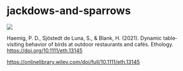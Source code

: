 # jackdows-and-sparrows

<img src="https://external-content.duckduckgo.com/iu/?u=https%3A%2F%2Fi.pinimg.com%2Foriginals%2F12%2F17%2F1f%2F12171fc21fa54a3cc3be93411ff3da48.png&f=1&nofb=1">

Haemig, P. D., Sjöstedt de Luna, S., &amp; Blank, H. (2021). Dynamic table‐visiting behavior of birds at outdoor restaurants and cafés. Ethology. https://doi.org/10.1111/eth.13145 

<https://onlinelibrary.wiley.com/doi/full/10.1111/eth.13145>

